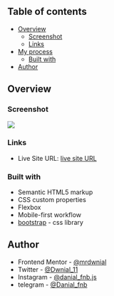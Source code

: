 ## Table of contents

- [Overview](#overview)
  - [Screenshot](#screenshot)
  - [Links](#links)
- [My process](#my-process)
  - [Built with](#built-with)
- [Author](#author)


## Overview

### Screenshot

![](./screenshot.png.png)

### Links

- Live Site URL: [live site URL](https://qr-code-challenge-ebv.pages.dev/)

### Built with

- Semantic HTML5 markup
- CSS custom properties
- Flexbox
- Mobile-first workflow
- [bootstrap](https://getbootstrap.com/) - css library

## Author

- Frontend Mentor - [@mrdwnial](https://www.frontendmentor.io/profile/mrdwnial)
- Twitter - [@Dwnial_11](https://www.twitter.com/Dwnial_11)
- Instagram - [@danial_fnb.js](https://www.instagram.com/danial_fnb.js)
- telegram - [@Danial_fnb](https://t.me/Danial_fnb)
